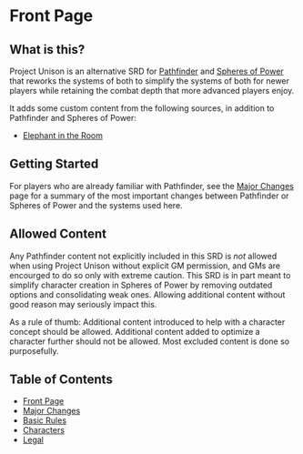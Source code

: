 # Front Page

## What is this?

Project Unison is an alternative SRD for [Pathfinder] and [Spheres of Power] that reworks the systems of both to simplify the systems of both for newer players while retaining the combat depth that more advanced players enjoy. 

It adds some custom content from the following sources, in addition to Pathfinder and Spheres of Power:

* [Elephant in the Room](https://michaeliantorno.com/feat-taxes-in-pathfinder/)

[Pathfinder]: https://paizo.com/pathfinder
[Spheres of Power]: http://spheresofpower.wikidot.com/

## Getting Started

For players who are already familiar with Pathfinder, see the [Major Changes] page for a summary of the most important changes between Pathfinder or Spheres of Power and the systems used here.

## Allowed Content

Any Pathfinder content not explicitly included in this SRD is *not* allowed when using Project Unison without explicit GM permission, and GMs are encourged to do so only with extreme caution. This SRD is in part meant to simplify character creation in Spheres of Power by removing outdated options and consolidating weak ones. Allowing additional content without good reason may seriously impact this.

As a rule of thumb: Additional content introduced to help with a character concept should be allowed. Additional content added to optimize a character further should not be allowed. Most excluded content is done so purposefully.

[Major Changes]: ./major_changes.html

## Table of Contents

* [Front Page](#)
* [Major Changes](./major_changes.html)
* [Basic Rules](./basic_rules.html)
* [Characters](./character_creation.html)
* [Legal](./legal.html)
